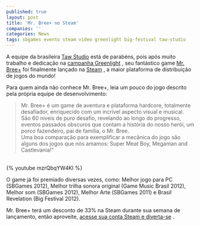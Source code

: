 ```yaml
---
published: true
layout: post
title: 'Mr. Bree+ no Steam'
companies: ''
categories: News
tags: sbgames evento steam video greenlight big-festival taw-studio
---
```


A equipe da brasileira <a href="http://tawstudio.com/" target="_blank">Taw Studio</a>
 est&#225; de parab&#233;ns, pois ap&#243;s muito trabalho e dedica&#231;&#227;o na <a href="http://jogosdaqui.blog.uol.com.br/arch2013-05-01_2013-05-31.html#2013_05-02_19_08_27-154784552-0" target="_blank">campanha Greenlight</a>
, seu fant&#225;stico game <a href="http://store.steampowered.com/app/264220/" target="_blank">Mr. Bree+</a>
 foi finalmente lan&#231;ado 
na <a href="http://store.steampowered.com/app/264220/" target="_blank">Steam</a>
, a maior plataforma de distribui&#231;&#227;o de jogos do mundo!
 
Para quem ainda n&#227;o conhece Mr. Bree+, leia um pouco do jogo descrito pela pr&#243;pria equipe de desenvolvimento:
 
> Mr. Bree+ &#233; um game de aventura e plataforma hardcore, totalmente desafiador, enriquecido com um incr&#237;vel aspecto visual e musical.  
> S&#227;o 60 n&#237;veis de puro desafio, revelando ao longo do progresso, eventos passados obscuros que contam a hist&#243;ria do nosso her&#243;i, um porco fazendeiro, pai de fam&#237;lia, o Mr. Bree.  
> Uma boa compara&#231;&#227;o para exemplificar a mec&#226;nica do jogo s&#227;o alguns dos jogos que n&#243;s amamos: Super Meat Boy, Megaman and Castlevania!&quot;
> <br />
<div><br />
{% youtube mzrQbqYW4KI %}
 
O game j&#225; foi premiado diversas vezes, como: Melhor jogo para PC (SBGames 2012), Melhor trilha sonora original (Game Music Brasil 2012), Melhor som (SBGames 2012), Melhor Arte (SBGames 2011) e Brasil Revelation (Big Festival 2012).
 
Mr. Bree+ ter&#225; um desconto de 33% na Steam durante sua semana de lan&#231;amento, ent&#227;o aproveite, <a href="http://store.steampowered.com/app/264220/" target="_blank">acesse sua conta Steam e diverta-se</a>
.
